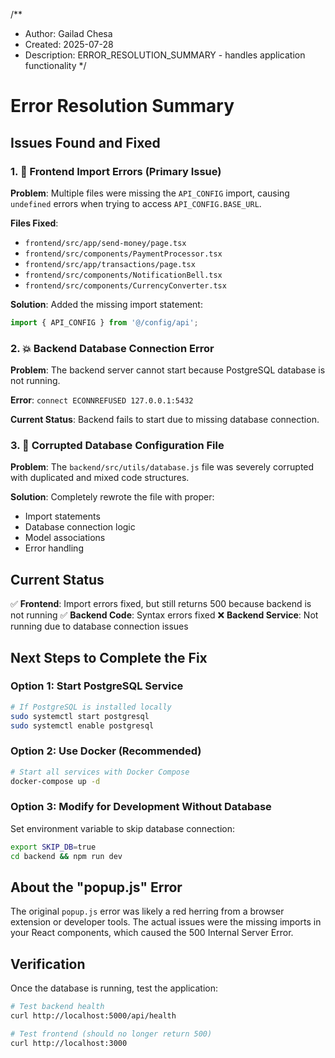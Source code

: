 /**
 * Author: Gailad Chesa
 * Created: 2025-07-28
 * Description: ERROR_RESOLUTION_SUMMARY - handles application functionality
 */

# Error Resolution Summary

## Issues Found and Fixed

### 1. 🚫 Frontend Import Errors (Primary Issue)
**Problem**: Multiple files were missing the `API_CONFIG` import, causing `undefined` errors when trying to access `API_CONFIG.BASE_URL`.

**Files Fixed**:
- `frontend/src/app/send-money/page.tsx`
- `frontend/src/components/PaymentProcessor.tsx`
- `frontend/src/app/transactions/page.tsx`
- `frontend/src/components/NotificationBell.tsx`
- `frontend/src/components/CurrencyConverter.tsx`

**Solution**: Added the missing import statement:
```javascript
import { API_CONFIG } from '@/config/api';
```

### 2. 💥 Backend Database Connection Error
**Problem**: The backend server cannot start because PostgreSQL database is not running.

**Error**: `connect ECONNREFUSED 127.0.0.1:5432`

**Current Status**: Backend fails to start due to missing database connection.

### 3. 🔧 Corrupted Database Configuration File
**Problem**: The `backend/src/utils/database.js` file was severely corrupted with duplicated and mixed code structures.

**Solution**: Completely rewrote the file with proper:
- Import statements
- Database connection logic
- Model associations
- Error handling

## Current Status

✅ **Frontend**: Import errors fixed, but still returns 500 because backend is not running
✅ **Backend Code**: Syntax errors fixed
❌ **Backend Service**: Not running due to database connection issues

## Next Steps to Complete the Fix

### Option 1: Start PostgreSQL Service
```bash
# If PostgreSQL is installed locally
sudo systemctl start postgresql
sudo systemctl enable postgresql
```

### Option 2: Use Docker (Recommended)
```bash
# Start all services with Docker Compose
docker-compose up -d
```

### Option 3: Modify for Development Without Database
Set environment variable to skip database connection:
```bash
export SKIP_DB=true
cd backend && npm run dev
```

## About the "popup.js" Error

The original `popup.js` error was likely a red herring from a browser extension or developer tools. The actual issues were the missing imports in your React components, which caused the 500 Internal Server Error.

## Verification

Once the database is running, test the application:
```bash
# Test backend health
curl http://localhost:5000/api/health

# Test frontend (should no longer return 500)
curl http://localhost:3000
```